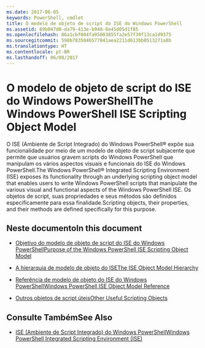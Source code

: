 ```yaml
---
ms.date: 2017-06-05
keywords: PowerShell, cmdlet
title: O modelo de objeto de script do ISE do Windows PowerShell
ms.assetid: 69b047d0-da79-413e-b948-8e45d05d1f85
ms.openlocfilehash: 86a1cbf004fa95003855fa2e57f39f13ca1d9375
ms.sourcegitcommit: 598b7835046577841aea2211d613bb8513271a8b
ms.translationtype: HT
ms.contentlocale: pt-BR
ms.lasthandoff: 06/08/2017
---
```

# <a name="the-windows-powershell-ise-scripting-object-model"></a><span data-ttu-id="833b2-103">O modelo de objeto de script do ISE do Windows PowerShell</span><span class="sxs-lookup"><span data-stu-id="833b2-103">The Windows PowerShell ISE Scripting Object Model</span></span>
  <span data-ttu-id="833b2-104">O ISE (Ambiente de Script Integrado) do Windows PowerShell® expõe sua funcionalidade por meio de um modelo de objeto de script subjacente que permite que usuários gravem scripts do Windows PowerShell que manipulam os vários aspectos visuais e funcionais do ISE do Windows PowerShell.</span><span class="sxs-lookup"><span data-stu-id="833b2-104">The Windows PowerShell® Integrated Scripting Environment (ISE) exposes its functionality through an underlying scripting object model that enables users to write Windows PowerShell scripts that manipulate the various visual and functional aspects of the Windows PowerShell ISE.</span></span> <span data-ttu-id="833b2-105">Os objetos de script, suas propriedades e seus métodos são definidos especificamente para essa finalidade.</span><span class="sxs-lookup"><span data-stu-id="833b2-105">Scripting objects, their properties, and their methods are defined specifically for this purpose.</span></span>

## <a name="in-this-document"></a><span data-ttu-id="833b2-106">Neste documento</span><span class="sxs-lookup"><span data-stu-id="833b2-106">In this document</span></span>

-   [<span data-ttu-id="833b2-107">Objetivo do modelo de objeto de script do ISE do Windows PowerShell</span><span class="sxs-lookup"><span data-stu-id="833b2-107">Purpose of the Windows PowerShell ISE Scripting Object Model</span></span>](Purpose-of-the-Windows-PowerShell-ISE-Scripting-Object-Model.md)

-   [<span data-ttu-id="833b2-108">A hierarquia de modelo de objeto do ISE</span><span class="sxs-lookup"><span data-stu-id="833b2-108">The ISE Object Model Hierarchy</span></span>](The-ISE-Object-Model-Hierarchy.md)

-   [<span data-ttu-id="833b2-109">Referência de modelo de objeto do ISE do Windows PowerShell</span><span class="sxs-lookup"><span data-stu-id="833b2-109">Windows PowerShell ISE Object Model Reference</span></span>](Windows-PowerShell-ISE-Object-Model-Reference.md)

-   [<span data-ttu-id="833b2-110">Outros objetos de script úteis</span><span class="sxs-lookup"><span data-stu-id="833b2-110">Other Useful Scripting Objects</span></span>](../../getting-started/cookbooks/Other-Useful-Scripting-Objects.md)

## <a name="see-also"></a><span data-ttu-id="833b2-111">Consulte Também</span><span class="sxs-lookup"><span data-stu-id="833b2-111">See Also</span></span>
- [<span data-ttu-id="833b2-112">ISE &#40;Ambiente de Script Integrado&#41; do Windows PowerShell</span><span class="sxs-lookup"><span data-stu-id="833b2-112">Windows PowerShell Integrated Scripting Environment &#40;ISE&#41;</span></span>](../../getting-started/fundamental/Windows-PowerShell-Integrated-Scripting-Environment--ISE-.md)

  
